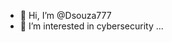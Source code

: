 - 👋 Hi, I’m @Dsouza777
- 👀 I’m interested in cybersecurity ...

<!---
Dsouza777/Dsouza777 is a ✨ special ✨ repository because its `README.md` (this file) appears on your GitHub profile.
You can click the Preview link to take a look at your changes.
--->
